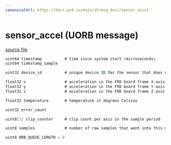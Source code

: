 ```yaml
---
canonicalUrl: https://docs.px4.io/main/zh/msg_docs/sensor_accel
---
```


# sensor_accel (UORB message)



[source file](https://github.com/PX4/PX4-Autopilot/blob/release/1.13/msg/sensor_accel.msg)

```c
uint64 timestamp          # time since system start (microseconds)
uint64 timestamp_sample

uint32 device_id          # unique device ID for the sensor that does not change between power cycles

float32 x                 # acceleration in the FRD board frame X-axis in m/s^2
float32 y                 # acceleration in the FRD board frame Y-axis in m/s^2
float32 z                 # acceleration in the FRD board frame Z-axis in m/s^2

float32 temperature       # temperature in degrees Celsius

uint32 error_count

uint8[3] clip_counter     # clip count per axis in the sample period

uint8 samples             # number of raw samples that went into this message

uint8 ORB_QUEUE_LENGTH = 8

```
